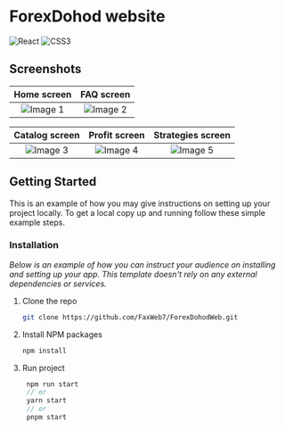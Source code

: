# ForexDohod website

<!-- ABOUT THE PROJECT -->



 ![React](https://img.shields.io/badge/react-%2320232a.svg?style=for-the-badge&logo=react&logoColor=%2361DAFB)   ![CSS3](https://img.shields.io/badge/CSS3-1572B6?style=for-the-badge&logo=css3&logoColor=white) 
                                                                            

                                                                                  
## **Screenshots**

|   Home screen |   FAQ screen	
|:-:	|:-:	
|  ![Image 1](https://i.ibb.co/gwHBKMJ/2023-03-31-22-26-58.png)	|   ![Image 2](https://i.ibb.co/Zh6bSWK/2023-03-31-22-27-05.png)	

|   Catalog screen	|   Profit screen  |   Strategies screen 
|:-:	|:-:  |:-:
|   ![Image 3](https://i.ibb.co/G5pLc0j/2023-03-31-22-27-12.png)	|   ![Image 4](https://i.ibb.co/gzCyxTK/2023-03-31-22-27-29.png)  |   ![Image 5](https://i.ibb.co/bB1nz5y/2023-03-31-22-27-46.png)

<!-- GETTING STARTED -->
## Getting Started

This is an example of how you may give instructions on setting up your project locally.
To get a local copy up and running follow these simple example steps.

### Installation

_Below is an example of how you can instruct your audience on installing and setting up your app. This template doesn't rely on any external dependencies or services._

1. Clone the repo
   ```sh
   git clone https://github.com/FaxWeb7/ForexDohodWeb.git
   ```
2. Install NPM packages
   ```sh
   npm install
   ```
3. Run project
   ```js
    npm run start
    // or
    yarn start
    // or
    pnpm start
   ```

